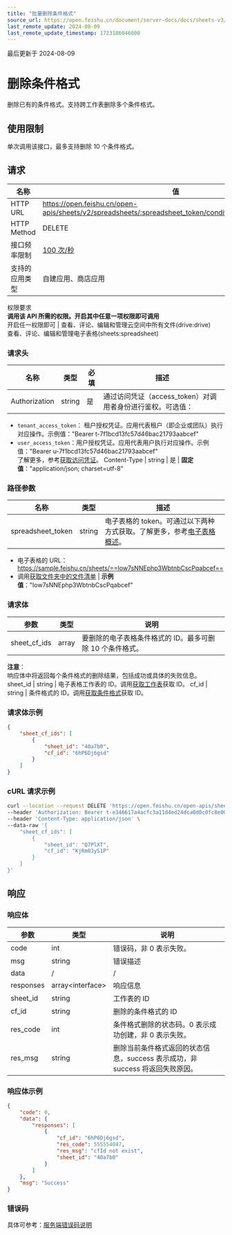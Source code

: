```yaml
---
title: "批量删除条件格式"
source_url: https://open.feishu.cn/document/server-docs/docs/sheets-v3/conditionformat/condition-format-delete
last_remote_update: 2024-08-09
last_remote_update_timestamp: 1723186046000
---
```

最后更新于 2024-08-09

# 删除条件格式

删除已有的条件格式。支持跨工作表删除多个条件格式。

## 使用限制
单次调用该接口，最多支持删除 10 个条件格式。

## 请求
名称 | 值
---|---
HTTP URL | https://open.feishu.cn/open-apis/sheets/v2/spreadsheets/:spreadsheet_token/condition_formats/batch_delete
HTTP Method | DELETE
接口频率限制 | [100 次/秒](https://open.feishu.cn/document/ukTMukTMukTM/uUzN04SN3QjL1cDN)
支持的应用类型 | 自建应用、商店应用
权限要求  
 **调用该 API 所需的权限。开启其中任意一项权限即可调用**  
开启任一权限即可 | 查看、评论、编辑和管理云空间中所有文件(drive:drive)  
查看、评论、编辑和管理电子表格(sheets:spreadsheet)

### 请求头

名称 | 类型 | 必填 | 描述
--- | --- | --- | ---
Authorization | string | 是 | 通过访问凭证（access_token）对调用者身份进行鉴权。可选值：  
- `tenant_access_token`：	租户授权凭证。应用代表租户（即企业或团队）执行对应操作。示例值："Bearer t-7f1bcd13fc57d46bac21793aabcef"  
- `user_access_token`：用户授权凭证。应用代表用户执行对应操作。示例值："Bearer u-7f1bcd13fc57d46bac21793aabcef"  
了解更多，参考[获取访问凭证](https://open.feishu.cn/document/ukTMukTMukTM/uMTNz4yM1MjLzUzM)。
Content-Type | string | 是 | **固定值**："application/json; charset=utf-8"

### 路径参数

名称 | 类型 | 描述
--- | --- | ---
spreadsheet_token | string | 电子表格的 token。可通过以下两种方式获取。了解更多，参考[电子表格概述](https://open.feishu.cn/document/ukTMukTMukTM/uATMzUjLwEzM14CMxMTN/overview)。  
-  电子表格的 URL：https://sample.feishu.cn/sheets/==Iow7sNNEphp3WbtnbCscPqabcef==  
- 调用[获取文件夹中的文件清单](https://open.feishu.cn/document/uAjLw4CM/ukTMukTMukTM/reference/drive-v1/file/list) | **示例值**："Iow7sNNEphp3WbtnbCscPqabcef"

### 请求体

参数 | 类型 | 说明
--- | --- | ---
sheet_cf_ids | array | 要删除的电子表格条件格式的 ID。最多可删除 10 个条件格式。  
**注意**：  
响应体中将返回每个条件格式的删除结果，包括成功或具体的失败信息。
sheet_id | string | 电子表格工作表的 ID。调用[获取工作表](https://open.feishu.cn/document/ukTMukTMukTM/uUDN04SN0QjL1QDN/sheets-v3/spreadsheet-sheet/query)获取 ID。
cf_id | string | 条件格式的 ID。调用[获取条件格式](https://open.feishu.cn/document/ukTMukTMukTM/uATMzUjLwEzM14CMxMTN/conditionformat/condition-format-get)获取 ID。

### 请求体示例
```json
{
    "sheet_cf_ids": [
        {
            "sheet_id": "40a7b0",
            "cf_id": "6hP6Dj6gsd"
        }
    ]
}
```
###  cURL 请求示例
```bash
curl --location --request DELETE 'https://open.feishu.cn/open-apis/sheets/v2/spreadsheets/shtcngNygNfuqhxTBf588jwgWbJ/condition_formats/batch_delete' \
--header 'Authorization: Bearer t-e346617a4acfc3a11d4ed24dca0d0c0fc8e0067e' \
--header 'Content-Type: application/json' \
--data-raw '{
    "sheet_cf_ids": [
        {
            "sheet_id": "Q7PlXT",
            "cf_id": "KjRm0JyS1P"
        }
    ]
}'
```
## 响应
### 响应体

参数 | 类型 | 说明
--- | --- | ---
code | int | 错误码，非 0 表示失败。
msg | <md-text type="field-type">string | 错误描述
data | / | /
responses | <md-text type="field-type">array&lt;interface&gt; | 响应信息
sheet_id | <md-text type="field-type">string | 工作表的 ID
<md-text type="field-name">cf_id | <md-text type="field-type">string | 删除的条件格式的 ID
<md-text type="field-name">res_code | <md-text type="field-type">int | 条件格式删除的状态码。0 表示成功创建，非 0 表示失败。
<md-text type="field-name">res_msg | <md-text type="field-type">string | 删除当前条件格式返回的状态信息，success 表示成功，非 success 将返回失败原因。

### 响应体示例
```json
{
    "code": 0,
    "data": {
        "responses": [
            {
                "cf_id": "6hP6Dj6gsd",
                "res_code": 555554047,
                "res_msg": "cfId not exist",
                "sheet_id": "40a7b0"
            }
        ]
    },
    "msg": "Success"
}
```
### 错误码

具体可参考：[服务端错误码说明](https://open.feishu.cn/document/ukTMukTMukTM/ugjM14COyUjL4ITN)
